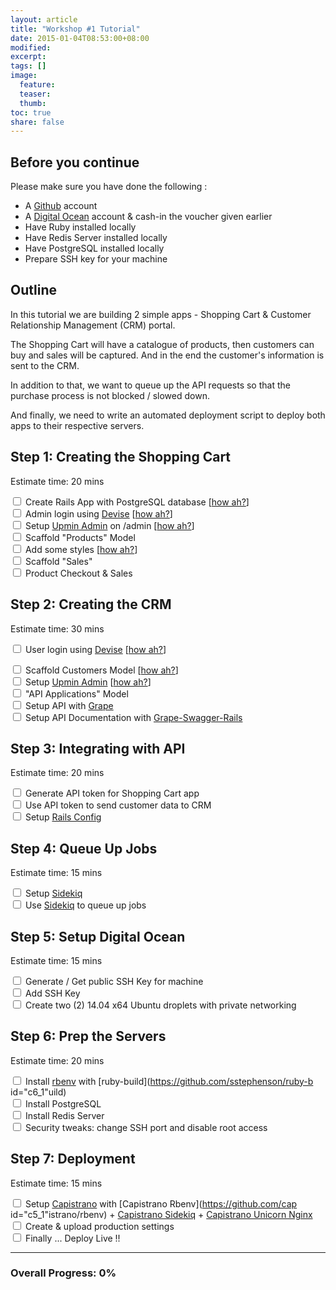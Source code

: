 ```yaml
---
layout: article
title: "Workshop #1 Tutorial"
date: 2015-01-04T08:53:00+08:00
modified:
excerpt:
tags: []
image:
  feature:
  teaser:
  thumb:
toc: true
share: false
---
```


<style>
.how-to { display: none; margin-top: 24px; }
.how-to + p { margin: 0; }
.no-margin-bottom { margin-bottom: 0; }
</style>

## Before you continue

Please make sure you have done the following :

- A [Github](https://github.com) account
- A [Digital Ocean](https://digitalocean.com) account & cash-in the voucher given earlier
- Have Ruby installed locally  
- Have Redis Server installed locally
- Have PostgreSQL installed locally
- Prepare SSH key for your machine


## Outline

In this tutorial we are building 2 simple apps - Shopping Cart & Customer Relationship Management (CRM) portal.

The Shopping Cart will have a catalogue of products, then customers can buy and sales will be captured. And in the end the customer's information is sent to the CRM.

In addition to that, we want to queue up the API requests so that the purchase process is not blocked / slowed down.

And finally, we need to write an automated deployment script to deploy both apps to their respective servers.


## Step 1: Creating the Shopping Cart

Estimate time: 20 mins

<p class="no-margin-bottom">
<input type="checkbox" id="c1_1"> Create Rails App with PostgreSQL database
[<a href="#" class="how-to-toggle">how ah?</a>]
</p>
<div class="how-to">
{% highlight bash %}
$ rails new shopping_cart --database=postgresql
$ cd shopping_cart
$ rake db:create
{% endhighlight %}
</div>

<input type="checkbox" id="c1_1"> Admin login using [Devise](https://github.com/plataformatec/devise)
[<a href="#" class="how-to-toggle">how ah?</a>]
<div class="how-to">
{% highlight ruby %} 
# Gemfile
gem 'devise' 
{% endhighlight %}

{% highlight bash %}
$ rails generate devise:install
$ rails generate devise Admin

$ rake db:migrate
{% endhighlight %}
</div>

<input type="checkbox" id="c1_2"> Setup [Upmin Admin](https://github.com/upmin/upmin-admin-ruby) on /admin
[<a href="#" class="how-to-toggle">how ah?</a>]  
<div class="how-to">
{% highlight ruby %} 
# Gemfile
gem 'upmin-admin'
{% endhighlight %}

{% highlight ruby %}
# config/routes.rb
mount Upmin::Engine => '/admin'
{% endhighlight %}
</div>

<input type="checkbox" id="c1_3"> Scaffold "Products" Model  
<input type="checkbox" id="c1_4"> Add some styles
[<a href="#" class="how-to-toggle">how ah?</a>]
<div class="how-to">
{% highlight ruby %} 
# Gemfile
gem 'foundation-rails'
{% endhighlight %}

{% highlight bash %}
$ rails g foundation:install
{% endhighlight %}
</div>

<input type="checkbox" id="c1_5"> Scaffold "Sales"  
<input type="checkbox" id="c1_6"> Product Checkout & Sales


## Step 2: Creating the CRM

Estimate time: 30 mins

<input type="checkbox" id="c2_1"> User login using [Devise](https://github.com/plataformatec/devise)
[<a href="#" class="how-to-toggle">how ah?</a>]
<div class="how-to">
{% highlight ruby %} 
# Gemfile
gem 'devise' 
{% endhighlight %}

{% highlight bash %}
$ rails generate devise:install
$ rails generate devise Admin

$ rake db:migrate
{% endhighlight %}
</div>

<input type="checkbox" id="c2_2"> Scaffold Customers Model
[<a href="#" class="how-to-toggle">how ah?</a>]
<div class="how-to">
{% highlight bash %} 
$ rails g resource Customer email:string first_name:string last_name:string address:string zipcode:string country:string
{% endhighlight %}
</div>

<input type="checkbox" id="c2_3"> Setup [Upmin Admin](https://github.com/upmin/upmin-admin-ruby)
[<a href="#" class="how-to-toggle">how ah?</a>]
<div class="how-to">
{% highlight ruby %} 
# Gemfile
gem 'upmin-admin' 
{% endhighlight %}

{% highlight ruby %}
# config/routes.rb
  mount Upmin::Engine => '/'
{% endhighlight %}
</div>

<input type="checkbox" id="c2_4"> "API Applications" Model  
<input type="checkbox" id="c2_5"> Setup API with [Grape](https://github.com/intridea/grape)  
<input type="checkbox" id="c2_6"> Setup API Documentation with [Grape-Swagger-Rails](https://github.com/BrandyMint/grape-swagger-rails)  


## Step 3: Integrating with API

Estimate time: 20 mins

<input type="checkbox" id="c3_1"> Generate API token for Shopping Cart app   
<input type="checkbox" id="c3_2"> Use API token to send customer data to CRM  
<input type="checkbox" id="c3_3"> Setup [Rails Config](https://github.com/railsconfig/rails_config)  


## Step 4: Queue Up Jobs

Estimate time: 15 mins

<input type="checkbox" id="c4_1"> Setup [Sidekiq](http://sidekiq.org/)  
<input type="checkbox" id="c4_2"> Use [Sidekiq](http://sidekiq.org/) to queue up jobs  


## Step 5: Setup Digital Ocean

Estimate time: 15 mins

<input type="checkbox" id="c5_1"> Generate / Get public SSH Key for machine  
<input type="checkbox" id="c5_2"> Add SSH Key  
<input type="checkbox" id="c5_3"> Create two (2) 14.04 x64 Ubuntu droplets with private networking


## Step 6: Prep the Servers

Estimate time: 20 mins

<input type="checkbox" id="c6_1"> Install [rbenv](https://github.com/sstephenson/rbenv) with [ruby-build](https://github.com/sstephenson/ruby-b id="c6_1"uild)  
<input type="checkbox" id="c6_2"> Install PostgreSQL  
<input type="checkbox" id="c6_3"> Install Redis Server  
<input type="checkbox" id="c6_4"> Security tweaks: change SSH port and disable root access


## Step 7: Deployment

Estimate time: 15 mins

<input type="checkbox" id="c7_1"> Setup [Capistrano](https://github.com/capistrano/capistrano) with [Capistrano Rbenv](https://github.com/cap id="c5_1"istrano/rbenv) + [Capistrano Sidekiq](https://github.com/seuros/capistrano-sidekiq) + [Capistrano Unicorn Nginx](https://github.com/capistrano-plugins/capistrano-unicorn-nginx)  
<input type="checkbox" id="c7_2"> Create & upload production settings  
<input type="checkbox" id="c7_3"> Finally ... Deploy Live !!  



---

### Overall Progress: <span id="progress">0</span>%

<script src="{{ site.url }}/js/vendor/jquery.storageapi.min.js"></script>
<script>
$(function(){
  ns = $.initNamespaceStorage('klxrb_ruby_workshop_1');
  storage = ns.localStorage;

  checked_items = storage.get('checked_items');

  function recheck(){
    if(checked_items.length > 1){
      $(checked_items.join(',')).prop('checked', true);
    }
  }

  function recalculate(){
    $('#progress').html(parseInt($('input[type=checkbox]:checked').length / $('input[type=checkbox]').length * 100));
  }

  function savestate(){
    checked_items = []
    $('input[type=checkbox]:checked').each(function(){
      checked_items.push('#' + $(this).prop('id'))
    })
    storage.set('checked_items', checked_items);
  }

  if(typeof checked_items === 'undefined'){
    checked_items = [];
  }else{
    recheck();
  }
  
  $('input[type=checkbox]').change(function(){
    recalculate();
    savestate();
  })

  recalculate();

  $('a.how-to-toggle').click(function(){
    $(this).parents('p').next('.how-to').toggle()
    return false;
  })
  
});

</script>

